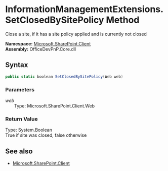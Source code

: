 # InformationManagementExtensions.SetClosedBySitePolicy Method  
Close a site, if it has a site policy applied and is currently not closed  

**Namespace:** [Microsoft.SharePoint.Client](Microsoft.SharePoint.Client.md)  
**Assembly:** OfficeDevPnP.Core.dll  
## Syntax
```C#
public static boolean SetClosedBySitePolicy(Web web)
```
### Parameters
*web*  
&emsp;&emsp;Type: Microsoft.SharePoint.Client.Web  
### Return Value
Type: System.Boolean  
True if site was closed, false otherwise

## See also
- [Microsoft.SharePoint.Client](Microsoft.SharePoint.Client.md)

